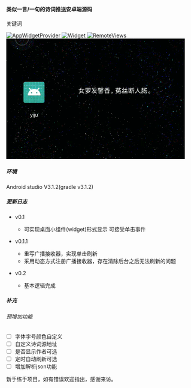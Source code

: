 #### 类似一言/一句的诗词推送安卓端源码

关键词

![AppWidgetProvider](https://img.shields.io/badge/-AppWidgetProvider-green.svg)    ![Widget](https://img.shields.io/badge/-Widget-green.svg)      ![RemoteViews](https://img.shields.io/badge/-RemoteViews-green.svg)
![示例图](https://github.com/muzhiyun/PHP_MySQL/blob/master/Android_source_code/demo.gif)

##### 环境 

Android studio V3.1.2(gradle v3.1.2)


##### 更新日志
* v0.1
    * 可实现桌面小组件(widget)形式显示 可接受单击事件
	
* v0.1.1
    * 重写广播接收器，实现单击刷新
	* 采用动态方式注册广播接收器，存在清除后台之后无法刷新的问题

* v0.2
    *  基本逻辑完成

##### 补充

###### 预增加功能

- [ ] 字体字号颜色自定义
- [ ] 自定义诗词源地址
- [ ] 是否显示作者可选
- [ ] 定时自动刷新可选
- [ ] 增加解析json功能

新手练手项目，如有错误欢迎指出，感谢来访。


